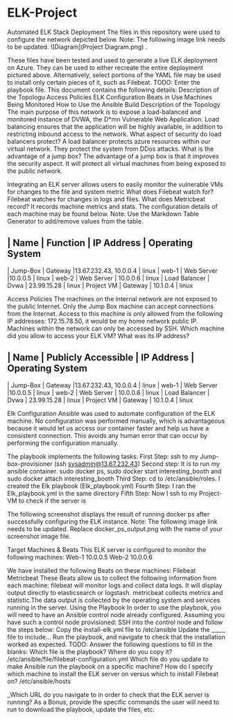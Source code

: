 # ELK-Project
Automated ELK Stack Deployment
The files in this repository were used to configure the network depicted below.
Note: The following image link needs to be updated. ![Diagram](Project Diagram.png) .

These files have been tested and used to generate a live ELK deployment on Azure. They can be used to either recreate the entire deployment pictured above. Alternatively, select portions of the YAML file may be used to install only certain pieces of it, such as Filebeat.
TODO: Enter the playbook file.
This document contains the following details:
Description of the Topologu
Access Policies
ELK Configuration
Beats in Use
Machines Being Monitored
How to Use the Ansible Build
Description of the Topology
The main purpose of this network is to expose a load-balanced and monitored instance of DVWA, the D*mn Vulnerable Web Application.
Load balancing ensures that the application will be highly available, in addition to restricting inbound access to the network.
 What aspect of security do load balancers protect? 
A load balancer protects azure resources within our virtual network. They protect the system from DDos attacks. 
What is the advantage of a jump box?
The advantage of a jump box is that it improves the security aspect. It will protect all virtual machines from being exposed to the public network. 

Integrating an ELK server allows users to easily monitor the vulnerable VMs for changes to the file and system metric
 What does Filebeat watch for?
Filebeat watches for changes in logs and files. 
What does Metricbeat record?
It records machine metrics and stats. 
The configuration details of each machine may be found below. Note: Use the Markdown Table Generator to add/remove values from the table.



|     Name        |  Function |  IP Address             | Operating System    
---------------------------------------------------------------------------
|    Jump-Box     | Gateway     |13.67.232.43, 10.0.0.4 |  linux
|     web-1       | Web Server  |10.0.0.5               |  linux 
|     web-2       | Web Server  | 10.0.0.6              |  linux
|  Load Balancer  | Dvwa        | 23.99.15.28           |  linux
|    Project VM   | Gateway     | 10.1.0.4              |  linux






Access Policies
The machines on the internal network are not exposed to the public Internet.
Only the Jump Box machine can accept connections from the Internet. Access to this machine is only allowed from the following IP addresses:
172.15.78.50, it would be my home network public IP.
Machines within the network can only be accessed by SSH.
Which machine did you allow to access your ELK VM? What was its IP address?

|     Name        |  Publicly Accessible |  IP Address             | Operating System    
---------------------------------------------------------------------------------------
| Jump-Box        | Gateway               |13.67.232.43, 10.0.0.4 |  linux
|     web-1       | Web Server            |10.0.0.5               |  linux 
|     web-2       | Web Server            | 10.0.0.6              |  linux
|  Load Balancer  | Dvwa                  | 23.99.15.28           |  linux
|    Project VM   | Gateway               | 10.1.0.4              |  linux



Elk Configuration
Ansible was used to automate configuration of the ELK machine. No configuration was performed manually, which is advantageous because it would let us access our container faster and help us have a consistent connection. This avoids any human error that can occur by performing the configuration manually. 

The playbook implements the following tasks:
First Step: ssh to my Jump-box-provisioner (ssh sysadmin@13.67.232.43)
Second step: It is to run my ansible container. sudo docker ps, sudo docker start interesting_booth and sudo docker attach interesting_booth
             Third Step: cd to /etc/ansible/roles. I created the Elk playbook (Elk_playbook.yml)
             Fourth Step: I ran the Elk_playbook.yml in the same directory
             Fifth Step: Now I ssh to my Project-VM to check if the server is 

The following screenshot displays the result of running docker ps after successfully configuring the ELK instance.
Note: The following image link needs to be updated. Replace docker_ps_output.png with the name of your screenshot image file.

Target Machines & Beats
This ELK server is configured to monitor the following machines:
Web-1 10.0.0.5
Web-2 10.0.0.6

We have installed the following Beats on these machines:
Filebeat
Metricbeat
These Beats allow us to collect the following information from each machine:
filebeat will monitor logs and collect data logs. It will display output directly to elasticsearch or logstash. 
metricbeat collects metrics and statistic.The data output is collected by the operating system and services running in the server.
Using the Playbook
In order to use the playbook, you will need to have an Ansible control node already configured. Assuming you have such a control node provisioned:
SSH into the control node and follow the steps below:
Copy the install-elk.yml  file to /etc/ansible
Update the _____ file to include...
Run the playbook, and navigate to check that the installation worked as expected.
TODO: Answer the following questions to fill in the blanks:
Which file is the playbook? Where do you copy it?
/etc/ansible/file/filebeat-configuration.yml
Which file do you update to make Ansible run the playbook on a specific machine? How do I specify which machine to install the ELK server on versus which to install Filebeat on?
/etc/ansible/hosts


_Which URL do you navigate to in order to check that the ELK server is running?
As a Bonus, provide the specific commands the user will need to run to download the playbook, update the files, etc.
